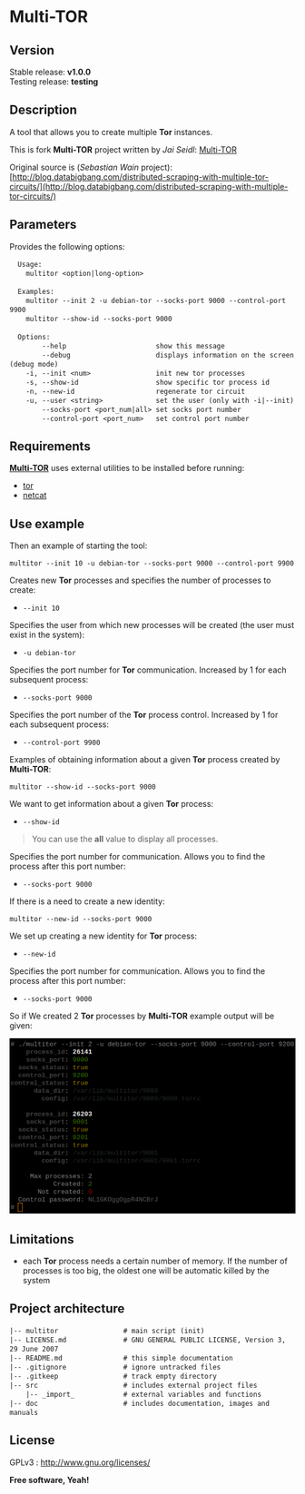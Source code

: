 # Multi-TOR

## Version

Stable release: **v1.0.0**  
Testing release: **testing**

## Description

A tool that allows you to create multiple **Tor** instances.

This is fork **Multi-TOR** project written by *Jai Seidl*: [Multi-TOR](https://github.com/jseidl/Multi-TOR)

Original source is (*Sebastian Wain* project): [http://blog.databigbang.com/distributed-scraping-with-multiple-tor-circuits/](http://blog.databigbang.com/distributed-scraping-with-multiple-tor-circuits/)

## Parameters

Provides the following options:

``````
  Usage:
    multitor <option|long-option>

  Examples:
    multitor --init 2 -u debian-tor --socks-port 9000 --control-port 9900
    multitor --show-id --socks-port 9000

  Options:
        --help                      show this message
        --debug                     displays information on the screen (debug mode)
    -i, --init <num>                init new tor processes
    -s, --show-id                   show specific tor process id
    -n, --new-id                    regenerate tor circuit
    -u, --user <string>             set the user (only with -i|--init)
        --socks-port <port_num|all> set socks port number
        --control-port <port_num>   set control port number
``````

## Requirements

**<u>Multi-TOR</u>** uses external utilities to be installed before running:

- [tor](https://www.torproject.org/)
- [netcat](http://netcat.sourceforge.net/)

## Use example

Then an example of starting the tool:

``````
multitor --init 10 -u debian-tor --socks-port 9000 --control-port 9900
``````

Creates new **Tor** processes and specifies the number of processes to create:

- `--init 10`

Specifies the user from which new processes will be created (the user must exist in the system):

- `-u debian-tor`

Specifies the port number for **Tor** communication. Increased by 1 for each subsequent process:

- `--socks-port 9000`

Specifies the port number of the **Tor** process control. Increased by 1 for each subsequent process:

- `--control-port 9900`

Examples of obtaining information about a given **Tor** process created by **Multi-TOR**:

```
multitor --show-id --socks-port 9000
```

We want to get information about a given **Tor** process:

- `--show-id`

> You can use the **all** value to display all processes.

Specifies the port number for communication. Allows you to find the process after this port number:

- `--socks-port 9000`

If there is a need to create a new identity:

```
multitor --new-id --socks-port 9000
```

We set up creating a new identity for **Tor** process:

- `--new-id`

Specifies the port number for communication. Allows you to find the process after this port number:

- `--socks-port 9000`

So if We created 2 **Tor** processes by **Multi-TOR** example output will be given:

![multitor_output](doc/img/multitor_output.png)

## Limitations

- each **Tor** process needs a certain number of memory. If the number of processes is too big, the oldest one will be automatic killed by the system

## Project architecture

    |-- multitor                # main script (init)
    |-- LICENSE.md              # GNU GENERAL PUBLIC LICENSE, Version 3, 29 June 2007
    |-- README.md               # this simple documentation
    |-- .gitignore              # ignore untracked files
    |-- .gitkeep                # track empty directory
    |-- src                     # includes external project files
        |-- _import_            # external variables and functions
    |-- doc                     # includes documentation, images and manuals

## License

GPLv3 : <http://www.gnu.org/licenses/>

**Free software, Yeah!**
